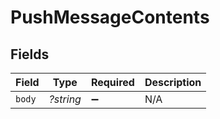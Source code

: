 # PushMessageContents


## Fields

| Field              | Type               | Required           | Description        |
| ------------------ | ------------------ | ------------------ | ------------------ |
| `body`             | *?string*          | :heavy_minus_sign: | N/A                |